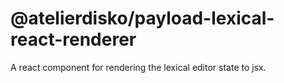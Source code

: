 # @atelierdisko/payload-lexical-react-renderer

A react component for rendering the lexical editor state to jsx.
